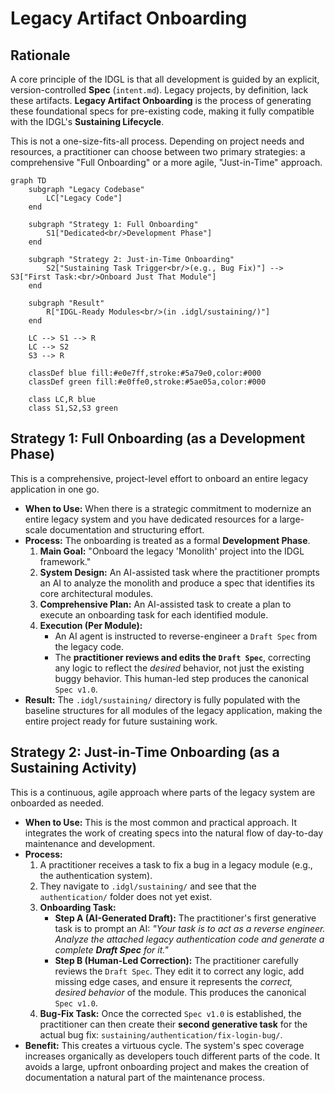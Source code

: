# Legacy Artifact Onboarding

## Rationale

A core principle of the IDGL is that all development is guided by an explicit, version-controlled **Spec** (`intent.md`). Legacy projects, by definition, lack these artifacts. **Legacy Artifact Onboarding** is the process of generating these foundational specs for pre-existing code, making it fully compatible with the IDGL's **Sustaining Lifecycle**.

This is not a one-size-fits-all process. Depending on project needs and resources, a practitioner can choose between two primary strategies: a comprehensive "Full Onboarding" or a more agile, "Just-in-Time" approach.

```mermaid
graph TD
    subgraph "Legacy Codebase"
        LC["Legacy Code"]
    end

    subgraph "Strategy 1: Full Onboarding"
        S1["Dedicated<br/>Development Phase"]
    end
    
    subgraph "Strategy 2: Just-in-Time Onboarding"
        S2["Sustaining Task Trigger<br/>(e.g., Bug Fix)"] --> S3["First Task:<br/>Onboard Just That Module"]
    end

    subgraph "Result"
        R["IDGL-Ready Modules<br/>(in .idgl/sustaining/)"]
    end

    LC --> S1 --> R
    LC --> S2
    S3 --> R

    classDef blue fill:#e0e7ff,stroke:#5a79e0,color:#000
    classDef green fill:#e0ffe0,stroke:#5ae05a,color:#000
    
    class LC,R blue
    class S1,S2,S3 green
```

## Strategy 1: Full Onboarding (as a Development Phase)

This is a comprehensive, project-level effort to onboard an entire legacy application in one go.

*   **When to Use:** When there is a strategic commitment to modernize an entire legacy system and you have dedicated resources for a large-scale documentation and structuring effort.
*   **Process:** The onboarding is treated as a formal **Development Phase**.
    1.  **Main Goal:** "Onboard the legacy 'Monolith' project into the IDGL framework."
    2.  **System Design:** An AI-assisted task where the practitioner prompts an AI to analyze the monolith and produce a spec that identifies its core architectural modules.
    3.  **Comprehensive Plan:** An AI-assisted task to create a plan to execute an onboarding task for each identified module.
    4.  **Execution (Per Module):**
        *   An AI agent is instructed to reverse-engineer a `Draft Spec` from the legacy code.
        *   The **practitioner reviews and edits the `Draft Spec`**, correcting any logic to reflect the *desired* behavior, not just the existing buggy behavior. This human-led step produces the canonical `Spec v1.0`.
*   **Result:** The `.idgl/sustaining/` directory is fully populated with the baseline structures for all modules of the legacy application, making the entire project ready for future sustaining work.

## Strategy 2: Just-in-Time Onboarding (as a Sustaining Activity)

This is a continuous, agile approach where parts of the legacy system are onboarded as needed.

*   **When to Use:** This is the most common and practical approach. It integrates the work of creating specs into the natural flow of day-to-day maintenance and development.
*   **Process:**
    1.  A practitioner receives a task to fix a bug in a legacy module (e.g., the authentication system).
    2.  They navigate to `.idgl/sustaining/` and see that the `authentication/` folder does not yet exist.
    3.  **Onboarding Task:**
        *   **Step A (AI-Generated Draft):** The practitioner's first generative task is to prompt an AI: *"Your task is to act as a reverse engineer. Analyze the attached legacy authentication code and generate a complete **Draft Spec** for it."*
        *   **Step B (Human-Led Correction):** The practitioner carefully reviews the `Draft Spec`. They edit it to correct any logic, add missing edge cases, and ensure it represents the *correct, desired behavior* of the module. This produces the canonical `Spec v1.0`.
    4.  **Bug-Fix Task:** Once the corrected `Spec v1.0` is established, the practitioner can then create their **second generative task** for the actual bug fix: `sustaining/authentication/fix-login-bug/`.
*   **Benefit:** This creates a virtuous cycle. The system's spec coverage increases organically as developers touch different parts of the code. It avoids a large, upfront onboarding project and makes the creation of documentation a natural part of the maintenance process. 